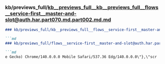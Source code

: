 ### kb/previews_full/kb__previews_full__kb__previews_full__flows__service-first__master-and-slot@auth.har.part070.md.part002.md.md

```md
### kb/previews_full/kb__previews_full__flows__service-first__master-and-slot@auth.har.part070.md.part002.md

```md
### kb/previews_full/flows__service-first__master-and-slot@auth.har.part070.md (part 002)

```md
e Gecko) Chrome/140.0.0.0 Mobile Safari/537.36 Edg/140.0.0.0\"},\"scr
```

```

```

```
